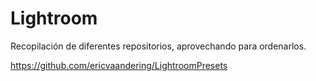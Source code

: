 # Lightroom
Recopilación de diferentes repositorios, aprovechando para ordenarlos.

https://github.com/ericvaandering/LightroomPresets
